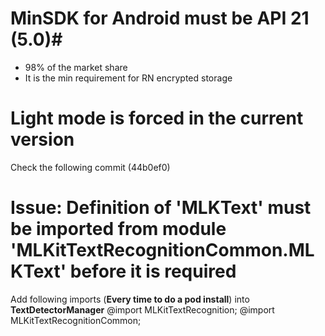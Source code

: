 # MinSDK for Android must be API 21 (5.0)#
- 98% of the market share
- It is the min requirement for RN encrypted storage

# Light mode is forced in the current version
Check the following commit (44b0ef0)

# Issue: Definition of 'MLKText' must be imported from module 'MLKitTextRecognitionCommon.MLKText' before it is required
Add following imports (**Every time to do a pod install**) into **TextDetectorManager**
@import MLKitTextRecognition;
@import MLKitTextRecognitionCommon;